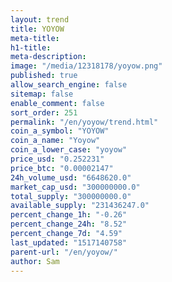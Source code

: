```yaml
---
layout: trend
title: YOYOW
meta-title: 
h1-title: 
meta-description: 
image: "/media/12318178/yoyow.png"
published: true
allow_search_engine: false
sitemap: false
enable_comment: false
sort_order: 251
permalink: "/en/yoyow/trend.html"
coin_a_symbol: "YOYOW"
coin_a_name: "Yoyow"
coin_a_lower_case: "yoyow"
price_usd: "0.252231"
price_btc: "0.00002147"
24h_volume_usd: "6648620.0"
market_cap_usd: "300000000.0"
total_supply: "300000000.0"
available_supply: "231436247.0"
percent_change_1h: "-0.26"
percent_change_24h: "8.52"
percent_change_7d: "4.59"
last_updated: "1517140758"
parent-url: "/en/yoyow/"
author: Sam
---
```


